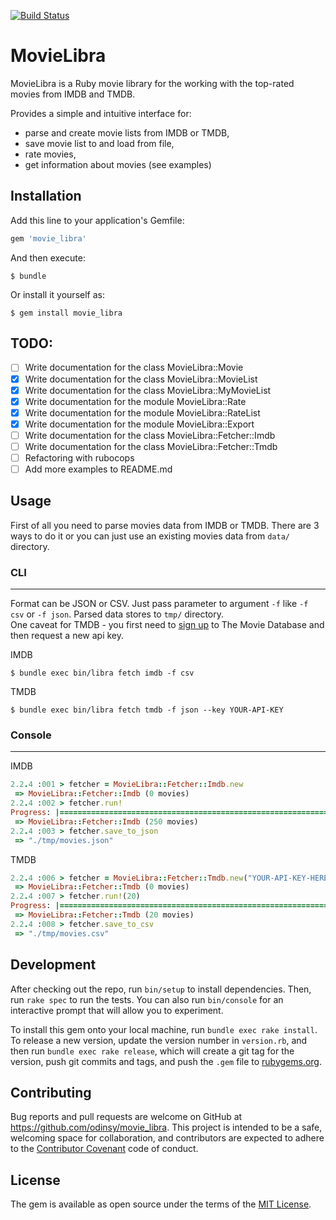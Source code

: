 [![Build Status](https://travis-ci.org/odinsy/movie_libra.svg?branch=master)](https://travis-ci.org/odinsy/movie_libra)

# MovieLibra

MovieLibra is a Ruby movie library for the working with the top-rated movies from IMDB and TMDB.

Provides a simple and intuitive interface for:
* parse and create movie lists from IMDB or TMDB,
* save movie list to and load from file,
* rate movies,
* get information about movies (see examples)

## Installation

Add this line to your application's Gemfile:

```ruby
gem 'movie_libra'
```

And then execute:

    $ bundle

Or install it yourself as:

    $ gem install movie_libra

## TODO:

- [ ] Write documentation for the class MovieLibra::Movie
- [x] Write documentation for the class MovieLibra::MovieList
- [x] Write documentation for the class MovieLibra::MyMovieList
- [x] Write documentation for the module MovieLibra::Rate
- [x] Write documentation for the module MovieLibra::RateList
- [x] Write documentation for the module MovieLibra::Export
- [ ] Write documentation for the class MovieLibra::Fetcher::Imdb
- [ ] Write documentation for the class MovieLibra::Fetcher::Tmdb
- [ ] Refactoring with rubocops
- [ ] Add more examples to README.md

## Usage

First of all you need to parse movies data from IMDB or TMDB. There are 3 ways to do it or you can just use an existing movies data from ```data/``` directory.

### CLI

---

Format can be JSON or CSV. Just pass parameter to argument ```-f``` like ```-f csv``` or ```-f json```. Parsed data stores to ```tmp/``` directory.  
One caveat for TMDB - you first need to [sign up](https://www.themoviedb.org/account/signup) to The Movie Database and then request a new api key.  

IMDB

    $ bundle exec bin/libra fetch imdb -f csv

TMDB

    $ bundle exec bin/libra fetch tmdb -f json --key YOUR-API-KEY



### Console

---

IMDB

```ruby
2.2.4 :001 > fetcher = MovieLibra::Fetcher::Imdb.new
 => MovieLibra::Fetcher::Imdb (0 movies)
2.2.4 :002 > fetcher.run!
Progress: |==================================================================================================================================================================================================|
 => MovieLibra::Fetcher::Imdb (250 movies)
2.2.4 :003 > fetcher.save_to_json
 => "./tmp/movies.json"
 ```

 TMDB

```ruby
2.2.4 :006 > fetcher = MovieLibra::Fetcher::Tmdb.new("YOUR-API-KEY-HERE")
 => MovieLibra::Fetcher::Tmdb (0 movies)
2.2.4 :007 > fetcher.run!(20)
Progress: |==================================================================================================================================================================================================|
 => MovieLibra::Fetcher::Tmdb (20 movies)
2.2.4 :008 > fetcher.save_to_csv
 => "./tmp/movies.csv"
 ```

## Development

After checking out the repo, run `bin/setup` to install dependencies. Then, run `rake spec` to run the tests. You can also run `bin/console` for an interactive prompt that will allow you to experiment.

To install this gem onto your local machine, run `bundle exec rake install`. To release a new version, update the version number in `version.rb`, and then run `bundle exec rake release`, which will create a git tag for the version, push git commits and tags, and push the `.gem` file to [rubygems.org](https://rubygems.org).

## Contributing

Bug reports and pull requests are welcome on GitHub at https://github.com/odinsy/movie_libra. This project is intended to be a safe, welcoming space for collaboration, and contributors are expected to adhere to the [Contributor Covenant](http://contributor-covenant.org) code of conduct.


## License

The gem is available as open source under the terms of the [MIT License](http://opensource.org/licenses/MIT).
